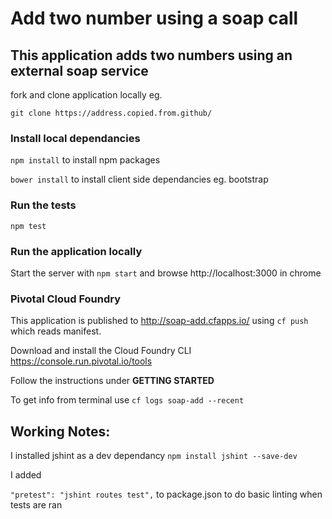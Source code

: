 # Add two number using a soap call
## This application adds two numbers using an external soap service

fork and clone application locally eg.

```git clone https://address.copied.from.github/```

### Install local dependancies

`npm install` to install npm packages

`bower install` to install client side dependancies eg. bootstrap

### Run the tests
`npm test`

### Run the application locally
Start the server with `npm start` and browse http://localhost:3000 in chrome

### Pivotal Cloud Foundry
This application is published to http://soap-add.cfapps.io/ using `cf push` which reads manifest.

Download and install the Cloud Foundry CLI https://console.run.pivotal.io/tools

Follow the instructions under **GETTING STARTED**

To get info from terminal use `cf logs soap-add --recent`

## Working Notes:
I installed jshint as a dev dependancy
```npm install jshint --save-dev```

I added

```"pretest": "jshint routes test",```
to package.json to do basic linting when tests are ran

